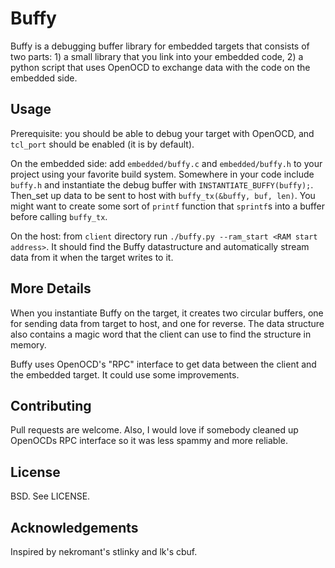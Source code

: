 # Buffy

Buffy is a debugging buffer library for embedded targets that consists of two
parts: 1) a small library that you link into your embedded code, 2) a python
script that uses OpenOCD to exchange data with the code on the embedded side.

## Usage

Prerequisite: you should be able to debug your target with OpenOCD, and
`tcl_port` should be enabled (it is by default).

On the embedded side: add `embedded/buffy.c` and `embedded/buffy.h` to your
project using your favorite build system. Somewhere in your code include
`buffy.h` and instantiate the debug buffer with `INSTANTIATE_BUFFY(buffy);`.
Then_set up data to be sent to host with `buffy_tx(&buffy, buf, len)`. You
might want to create some sort of `printf` function that `sprintf`s into
a buffer before calling `buffy_tx`.

On the host: from `client` directory run `./buffy.py --ram_start <RAM start
address>`. It should find the Buffy datastructure and automatically stream
data from it when the target writes to it.

## More Details

When you instantiate Buffy on the target, it creates two circular buffers, one
for sending data from target to host, and one for reverse. The data structure
also contains a magic word that the client can use to find the structure in
memory.

Buffy uses OpenOCD's "RPC" interface to get data between the client and the
embedded target. It could use some improvements.

## Contributing

Pull requests are welcome. Also, I would love if somebody cleaned up OpenOCDs
RPC interface so it was less spammy and more reliable.

## License

BSD. See LICENSE.

## Acknowledgements

Inspired by nekromant's stlinky and lk's cbuf.
